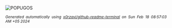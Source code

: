 <div align="justify">
<picture>
    <source media="(prefers-color-scheme: dark)" srcset="https://i.ibb.co/t8MFYFj/output-gif.gif">
    <source media="(prefers-color-scheme: light)" srcset="https://i.ibb.co/t8MFYFj/output-gif.gif">
    <img alt="POPUGOS" src="https://i.ibb.co/t8MFYFj/output-gif.gif">
</picture>

<sub><i>Generated automatically using [x0rzavi/github-readme-terminal](https://github.com/x0rzavi/github-readme-terminal) on Sun Feb 18 08:57:03 AM +05 2024</i></sub>
</div>